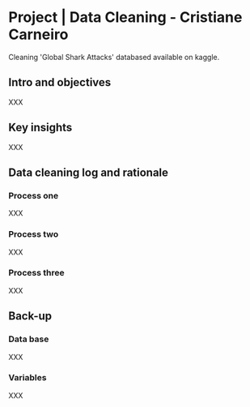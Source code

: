 # Project |  Data Cleaning  -  Cristiane Carneiro 

Cleaning 'Global Shark Attacks' databased available on kaggle. 

## Intro and objectives 

XXX

## Key insights 

XXX

## Data cleaning log and rationale 

### Process one 

XXX

### Process two  

XXX

### Process three

XXX

## Back-up 

### Data base 

XXX

### Variables 

XXX
